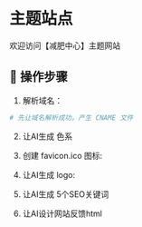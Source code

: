 # 主题站点

欢迎访问【减肥中心】主题网站

## 🚀 操作步骤

1. 解析域名：
```sh
# 先让域名解析成功，产生 CNAME 文件
```

2. 让AI生成 色系

3. 创建 favicon.ico 图标:

4. 让AI生成 logo:

5. 让AI生成 5个SEO关键词

6. 让AI设计网站反馈html
